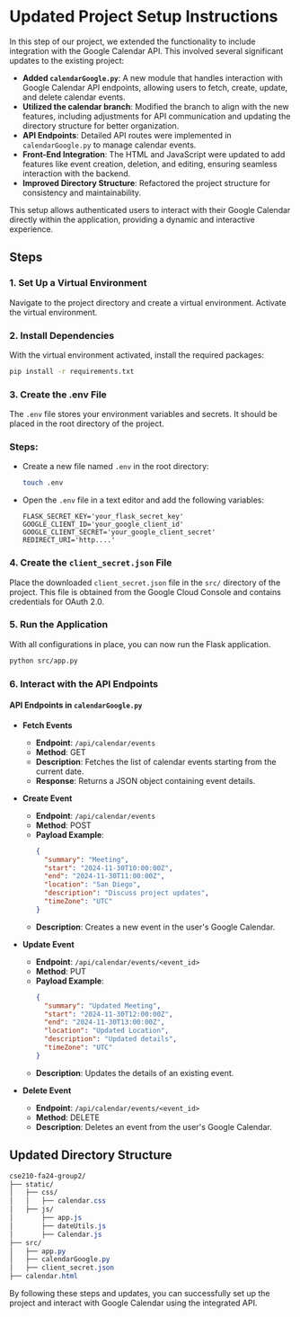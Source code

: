 # Updated Project Setup Instructions

In this step of our project, we extended the functionality to include integration with the Google Calendar API. This involved several significant updates to the existing project:

- **Added `calendarGoogle.py`**: A new module that handles interaction with Google Calendar API endpoints, allowing users to fetch, create, update, and delete calendar events.
- **Utilized the calendar branch**: Modified the branch to align with the new features, including adjustments for API communication and updating the directory structure for better organization.
- **API Endpoints**: Detailed API routes were implemented in `calendarGoogle.py` to manage calendar events.
- **Front-End Integration**: The HTML and JavaScript were updated to add features like event creation, deletion, and editing, ensuring seamless interaction with the backend.
- **Improved Directory Structure**: Refactored the project structure for consistency and maintainability.

This setup allows authenticated users to interact with their Google Calendar directly within the application, providing a dynamic and interactive experience.

## Steps

### 1. Set Up a Virtual Environment
Navigate to the project directory and create a virtual environment. Activate the virtual environment.

### 2. Install Dependencies
With the virtual environment activated, install the required packages:

```bash
pip install -r requirements.txt
```

### 3. Create the .env File
The `.env` file stores your environment variables and secrets. It should be placed in the root directory of the project.

### Steps:
- Create a new file named `.env` in the root directory:

  ```bash
  touch .env
  ```

- Open the `.env` file in a text editor and add the following variables:

  ```env
  FLASK_SECRET_KEY='your_flask_secret_key'
  GOOGLE_CLIENT_ID='your_google_client_id'
  GOOGLE_CLIENT_SECRET='your_google_client_secret'
  REDIRECT_URI='http....'
  ```

### 4. Create the `client_secret.json` File
Place the downloaded `client_secret.json` file in the `src/` directory of the project. This file is obtained from the Google Cloud Console and contains credentials for OAuth 2.0.

### 5. Run the Application
With all configurations in place, you can now run the Flask application.

```bash
python src/app.py
```

### 6. Interact with the API Endpoints

#### API Endpoints in `calendarGoogle.py`

- **Fetch Events**
  - **Endpoint**: `/api/calendar/events`
  - **Method**: GET
  - **Description**: Fetches the list of calendar events starting from the current date.
  - **Response**: Returns a JSON object containing event details.

- **Create Event**
  - **Endpoint**: `/api/calendar/events`
  - **Method**: POST
  - **Payload Example**:
    ```json
    {
      "summary": "Meeting",
      "start": "2024-11-30T10:00:00Z",
      "end": "2024-11-30T11:00:00Z",
      "location": "San Diego",
      "description": "Discuss project updates",
      "timeZone": "UTC"
    }
    ```
  - **Description**: Creates a new event in the user's Google Calendar.

- **Update Event**
  - **Endpoint**: `/api/calendar/events/<event_id>`
  - **Method**: PUT
  - **Payload Example**:
    ```json
    {
      "summary": "Updated Meeting",
      "start": "2024-11-30T12:00:00Z",
      "end": "2024-11-30T13:00:00Z",
      "location": "Updated Location",
      "description": "Updated details",
      "timeZone": "UTC"
    }
    ```
  - **Description**: Updates the details of an existing event.

- **Delete Event**
  - **Endpoint**: `/api/calendar/events/<event_id>`
  - **Method**: DELETE
  - **Description**: Deletes an event from the user's Google Calendar.

## Updated Directory Structure

```scss
cse210-fa24-group2/
├── static/
│   ├── css/
│   │   ├── calendar.css
│   ├── js/
│       ├── app.js
│       ├── dateUtils.js
│       ├── Calendar.js
├── src/
│   ├── app.py
│   ├── calendarGoogle.py
│   ├── client_secret.json
├── calendar.html
```

By following these steps and updates, you can successfully set up the project and interact with Google Calendar using the integrated API.